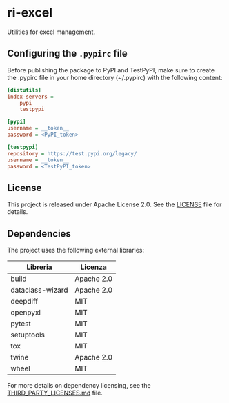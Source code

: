 # ri-excel

Utilities for excel management.

## Configuring the `.pypirc` file

Before publishing the package to PyPI and TestPyPI, make sure to create the .pypirc file in your home directory
(~/.pypirc) with the following content:

```ini
[distutils]
index-servers =
    pypi
    testpypi

[pypi]
username = __token__
password = <PyPI_token>

[testpypi]
repository = https://test.pypi.org/legacy/
username = __token__
password = <TestPyPI_token>
```

## License

This project is released under Apache License 2.0.
See the [LICENSE](LICENSE) file for details.

## Dependencies

The project uses the following external libraries:

| Libreria         | Licenza    |
|------------------|------------|
| build            | Apache 2.0 |
| dataclass-wizard | Apache 2.0 |
| deepdiff         | MIT        |
| openpyxl         | MIT        |
| pytest           | MIT        |
| setuptools       | MIT        |
| tox              | MIT        |
| twine            | Apache 2.0 |
| wheel            | MIT        |

For more details on dependency licensing, see the [THIRD_PARTY_LICENSES.md](THIRD_PARTY_LICENSES.md) file.
